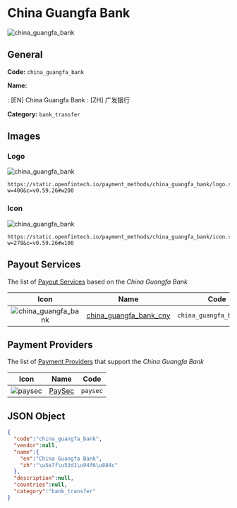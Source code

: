 
# China Guangfa Bank 
![china_guangfa_bank](https://static.openfintech.io/payment_methods/china_guangfa_bank/logo.svg?w=400&c=v0.59.26#w200)  

## General 
**Code:** `china_guangfa_bank` 
 
**Name:** 
 
:	[EN] China Guangfa Bank 
:	[ZH] 广发银行 
 
**Category:** `bank_transfer` 
 

## Images 

### Logo 
![china_guangfa_bank](https://static.openfintech.io/payment_methods/china_guangfa_bank/logo.svg?w=400&c=v0.59.26#w200)  

```
https://static.openfintech.io/payment_methods/china_guangfa_bank/logo.svg?w=400&c=v0.59.26#w200
```  

### Icon 
![china_guangfa_bank](https://static.openfintech.io/payment_methods/china_guangfa_bank/icon.svg?w=278&c=v0.59.26#w100)  

```
https://static.openfintech.io/payment_methods/china_guangfa_bank/icon.svg?w=278&c=v0.59.26#w100
```  

## Payout Services 
 
The list of [Payout Services](/payout-services/) based on the _China Guangfa Bank_ 

|Icon|Name|Code| 
|:---:|:---:|:---:| 
|![china_guangfa_bank](https://static.openfintech.io/payout_methods/china_guangfa_bank/icon.svg?w=278&c=v0.59.26#w40) |[china_guangfa_bank_cny](/payout-services/china_guangfa_bank_cny/)|`china_guangfa_bank_cny`| 
 

## Payment Providers 
 
The list of [Payment Providers](/payment-providers/) that support the _China Guangfa Bank_ 

|Icon|Name|Code| 
|:---:|:---:|:---:| 
|![paysec](https://static.openfintech.io/payment_providers/paysec/icon.svg?w=278&c=v0.59.26#w100) |[PaySec](/payment-providers/paysec/)|`paysec`| 
 

## JSON Object 

```json
{
  "code":"china_guangfa_bank",
  "vendor":null,
  "name":{
    "en":"China Guangfa Bank",
    "zh":"\u5e7f\u53d1\u94f6\u884c"
  },
  "description":null,
  "countries":null,
  "category":"bank_transfer"
}
```  
